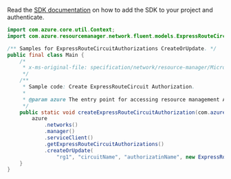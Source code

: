 Read the [SDK documentation](https://github.com/Azure/azure-sdk-for-java/blob/azure-resourcemanager_2.10.0/sdk/resourcemanager/azure-resourcemanager/README.md) on how to add the SDK to your project and authenticate.

```java
import com.azure.core.util.Context;
import com.azure.resourcemanager.network.fluent.models.ExpressRouteCircuitAuthorizationInner;

/** Samples for ExpressRouteCircuitAuthorizations CreateOrUpdate. */
public final class Main {
    /*
     * x-ms-original-file: specification/network/resource-manager/Microsoft.Network/stable/2021-05-01/examples/ExpressRouteCircuitAuthorizationCreate.json
     */
    /**
     * Sample code: Create ExpressRouteCircuit Authorization.
     *
     * @param azure The entry point for accessing resource management APIs in Azure.
     */
    public static void createExpressRouteCircuitAuthorization(com.azure.resourcemanager.AzureResourceManager azure) {
        azure
            .networks()
            .manager()
            .serviceClient()
            .getExpressRouteCircuitAuthorizations()
            .createOrUpdate(
                "rg1", "circuitName", "authorizatinName", new ExpressRouteCircuitAuthorizationInner(), Context.NONE);
    }
}
```
